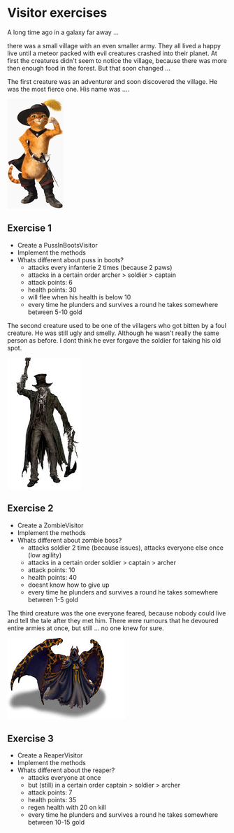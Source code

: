 # Visitor exercises

A long time ago in a galaxy far away ...

there was a small village with an even smaller army.
They all lived a happy live until a meteor packed with evil creatures crashed into their planet.
At first the creatures didn't seem to notice the village, because there was more then enough food in the forest.
But that soon changed ...

The first creature was an adventurer and soon discovered the village. He was the most fierce one.
His name was ....

![Puss_in_Boots_from_Shrek.png](./src/main/resources/Puss_in_Boots_from_Shrek.png)

## Exercise 1
* Create a PussInBootsVisitor
* Implement the methods
* Whats different about puss in boots?
    - attacks every infanterie 2 times (because 2 paws)
    - attacks in a certain order archer > soldier > captain
    - attack points: 6
    - health points: 30
    - will flee when his health is below 10
    - every time he plunders and survives a round he takes somewhere between 5-10 gold
 
The second creature used to be one of the villagers who got bitten by a foul creature.
He was still ugly and smelly. Although he wasn't really the same person as before. 
I dont think he ever forgave the soldier for taking his old spot.

![ZombieBoss.jpg](./src/main/resources/ZombieBoss.jpg)
    
## Exercise 2
* Create a ZombieVisitor
* Implement the methods
* Whats different about zombie boss?
    - attacks soldier 2 time (because issues), attacks everyone else once (low agility)
    - attacks in a certain order soldier > captain > archer
    - attack points: 10
    - health points: 40
    - doesnt know how to give up
    - every time he plunders and survives a round he takes somewhere between 1-5 gold
 
The third creature was the one everyone feared, because nobody could live and tell the tale after they met him.
There were rumours that he devoured entire armies at once, but still ... no one knew for sure. 

![ReaperBoss.jpg](./src/main/resources/ReaperBoss.jpg)
    
## Exercise 3
* Create a ReaperVisitor
* Implement the methods
* Whats different about the reaper?
    - attacks everyone at once
    - but (still) in a certain order captain > soldier > archer
    - attack points: 7
    - health points: 35
    - regen health with 20 on kill
    - every time he plunders and survives a round he takes somewhere between 10-15 gold